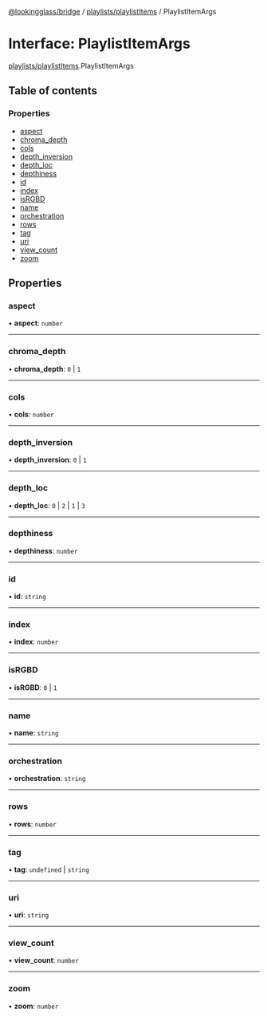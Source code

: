 [@lookingglass/bridge](../README.md) / [playlists/playlistItems](../modules/playlists_playlistItems.md) / PlaylistItemArgs

# Interface: PlaylistItemArgs

[playlists/playlistItems](../modules/playlists_playlistItems.md).PlaylistItemArgs

## Table of contents

### Properties

- [aspect](playlists_playlistItems.PlaylistItemArgs.md#aspect)
- [chroma\_depth](playlists_playlistItems.PlaylistItemArgs.md#chroma_depth)
- [cols](playlists_playlistItems.PlaylistItemArgs.md#cols)
- [depth\_inversion](playlists_playlistItems.PlaylistItemArgs.md#depth_inversion)
- [depth\_loc](playlists_playlistItems.PlaylistItemArgs.md#depth_loc)
- [depthiness](playlists_playlistItems.PlaylistItemArgs.md#depthiness)
- [id](playlists_playlistItems.PlaylistItemArgs.md#id)
- [index](playlists_playlistItems.PlaylistItemArgs.md#index)
- [isRGBD](playlists_playlistItems.PlaylistItemArgs.md#isrgbd)
- [name](playlists_playlistItems.PlaylistItemArgs.md#name)
- [orchestration](playlists_playlistItems.PlaylistItemArgs.md#orchestration)
- [rows](playlists_playlistItems.PlaylistItemArgs.md#rows)
- [tag](playlists_playlistItems.PlaylistItemArgs.md#tag)
- [uri](playlists_playlistItems.PlaylistItemArgs.md#uri)
- [view\_count](playlists_playlistItems.PlaylistItemArgs.md#view_count)
- [zoom](playlists_playlistItems.PlaylistItemArgs.md#zoom)

## Properties

### aspect

• **aspect**: `number`

___

### chroma\_depth

• **chroma\_depth**: ``0`` \| ``1``

___

### cols

• **cols**: `number`

___

### depth\_inversion

• **depth\_inversion**: ``0`` \| ``1``

___

### depth\_loc

• **depth\_loc**: ``0`` \| ``2`` \| ``1`` \| ``3``

___

### depthiness

• **depthiness**: `number`

___

### id

• **id**: `string`

___

### index

• **index**: `number`

___

### isRGBD

• **isRGBD**: ``0`` \| ``1``

___

### name

• **name**: `string`

___

### orchestration

• **orchestration**: `string`

___

### rows

• **rows**: `number`

___

### tag

• **tag**: `undefined` \| `string`

___

### uri

• **uri**: `string`

___

### view\_count

• **view\_count**: `number`

___

### zoom

• **zoom**: `number`
